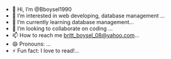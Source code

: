 - 👋 Hi, I’m @Bboysel1990
- 👀 I’m interested in web developing, database management ...
- 🌱 I’m currently learning database management...
- 💞️ I’m looking to collaborate on coding ...
- 📫 How to reach me britt_boysel_08@yahoo.com...
- 😄 Pronouns: ...
- ⚡ Fun fact: I love to read!...

<!---
Bboysel1990/Bboysel1990 is a ✨ special ✨ repository because its `README.md` (this file) appears on your GitHub profile.
You can click the Preview link to take a look at your changes.
--->
